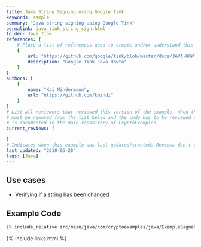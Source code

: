 ```yaml
---
title: Java String Signing using Google Tink
keywords: sample
summary: "Java string signing using Google Tink"
permalink: java_tink_string_sign.html
folder: Java Tink
references: [
    # Place a list of references used to create and/or understand this example.
    {
        url: "https://github.com/google/tink/blob/master/docs/JAVA-HOWTO.md",
        description: "Google Tink Java Howto"
    }
]
authors: [
    {
        name: "Kai Mindermann",
        url: "https://github.com/kmindi"
    }
]
# List all reviewers that reviewed this version of the example. When the example is updated all old reviews
# must be removed from the list below and the code has to be reviewed again. The complete review process
# is documented in the main repository of CryptoExamples
current_reviews: [

]
# Indicates when this example was last updated/created. Reviews don't change this.
last_updated: "2018-06-28"
tags: [Java]
---
```


## Use cases

- Verifying if a string has been changed

## Example Code

```java
{% include_relative src/main/java/com/cryptoexamples/java/ExampleSignatureInOneMethod.java %}
```

{% include links.html %}
